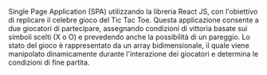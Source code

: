 Single Page Application (SPA) utilizzando la libreria React JS, con l'obiettivo di replicare il celebre gioco del Tic Tac Toe. Questa applicazione consente a due giocatori di partecipare, assegnando condizioni di vittoria basate sui simboli scelti (X o O) e prevedendo anche la possibilità di un pareggio. Lo stato del gioco è rappresentato da un array bidimensionale, il quale viene manipolato dinamicamente durante l'interazione dei giocatori e determina le condizioni di fine partita.
